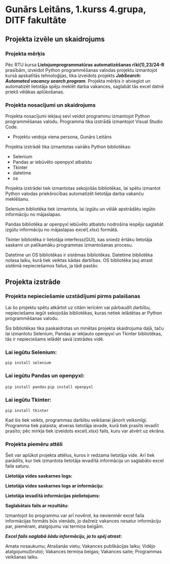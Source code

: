 # Gunārs Leitāns, 1.kurss 4.grupa, DITF fakultāte

## Projekta izvēle un skaidrojums

### Projekta mērķis

Pēc RTU kursa **Lietojumprogrammatūras automatizēšanas rīki(1),23/24-R** prasībām, izveidot Python programmēšanas valodas projektu izmantojot kursā apskatītās tehnoloģijas, tika izveidots projekts ***JobSearch: Automated vacancy search program***. Projekta mērķis ir atvieglot un automatizēt lietotāja spēju meklēt darba vakances, saglabāt tās excel datnē priekš vēlākas aplūkošanas.

### Projekta nosacījumi un skaidrojums

Projekta nosacījumi iekļauj sevī veidot programmu izmantojot Python programmēšanas valodu. Programma tika izstrādā izmantojot Visual Studio Code.

- Projektu veidoja viena persona, Gunārs Leitāns

Projekta izstrādē tika izmantotas vairāks Python bibliotēkas:

- Selenium
- Pandas ar iebūvēto openpyxl atbalstu
- Tkinter
- datetime
- os

Projekta izstrādei tiek izmantotas sekojošās bibliotēkas, lai spētu izmantot Python valodas priekšrocības automatizēt lietotāja darba vakanču meklēšanu.

Selenium bibliotēka tiek izmantota, lai izgūtu un vēlāk apstrādātu iegūto informāciju no mājaslapas.

Pandas bibliotēka ar openpyxl iebūvēto atbalstu nodrošina iespēju saglabāt izgūtu informāciju no mājaslapas excel(.xlsx) formātā.

Tkinter bibliotēka ir lietotāja interfeiss(GUI), kas sniedz ērtāku lietotāja saskarni un patīkamāku programmas izmantošanas procesu.

Datetime un OS bibliotēkas ir sistēmas bibliotēkas. Datetime bibliotēka nolasa laiku, kurā tiek veiktas kādas darbības. OS bibliotēka ļauj atrast sistēmā nepieciešamos failus, ja tādi pastāv.

## Projekta izstrāde

### Projekta nepieciešamie uzstādījumi pirms palaišanas

Lai šo projektu spētu atkārtot uz citām ierīcēm vai pārbaudīt darbību, nepieciešams iegūt sekojošās bibliotēkas, kuras netiek ielādētas ar Python programmēšanas valodu.

Šis bibliotēkas tika paskaidrotas un minētas projekta skaidrojuma daļā, taču lai izmantotu Selenium, Pandas ar iekļauto openpyxl un Tkinter bibliotēkas, tās ir nepieciešams ielādēt savā izstrādes vidē.

### Lai iegūtu Selenium:
`pip install selenium`

### Lai iegūtu Pandas un openpyxl:
`pip install pandas`
`pip install openpyxl`

### Lai iegūtu Tkinter:
`pip install tkinter`

Kad šis tiek veikts, programmas darbību veikšanai jānorit veiksmīgi. Programma tiek palaista; atveras lietotāja ievade, kurā tiek prasīts ievadīt prasīto; pēc mirkļa tiek izveidots excel(.xlsx) fails, kuru var atvērt uz ekrāna.

### Projekta piemēru attēli

Šeit var aplūkot projekta attēlus, kuros ir redzama lietotāja vide. Arī tiek parādīts, kur tiek izmantota lietotāja ievadītā informācija un saglabāto excel faila saturu.

**Lietotāja vides saskarnes logs:**



**Lietotāja vides saskarnes logs ar informāciju:**



**Lietotāja ievadītā informācijas pielietojums:**



**Saglabātais fails ar rezultātu:**



Izmantojot šo programmu var arī novērot, ka nevienmēr excel faila informācijas formāts būs vienāds, jo dažreiz vakances nesatur informāciju par, piemēram, atalgojumu vai termiņa beigām.

***Excel fails saglabā šādu informāciju, ja to spēj atrast:***

Amata nosaukumu; Atrašanās vietu; Vakances publikācijas laiku; Vidējo atalgojumu(bruto); Vakances termiņa beigas; Vakances saite; Programmas veikšanas laiku.